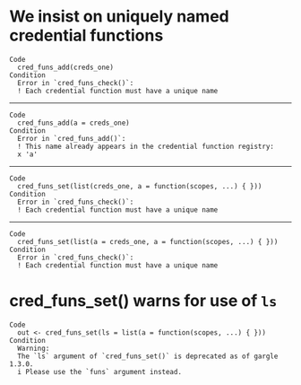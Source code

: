 # We insist on uniquely named credential functions

    Code
      cred_funs_add(creds_one)
    Condition
      Error in `cred_funs_check()`:
      ! Each credential function must have a unique name

---

    Code
      cred_funs_add(a = creds_one)
    Condition
      Error in `cred_funs_add()`:
      ! This name already appears in the credential function registry:
      x 'a'

---

    Code
      cred_funs_set(list(creds_one, a = function(scopes, ...) { }))
    Condition
      Error in `cred_funs_check()`:
      ! Each credential function must have a unique name

---

    Code
      cred_funs_set(list(a = creds_one, a = function(scopes, ...) { }))
    Condition
      Error in `cred_funs_check()`:
      ! Each credential function must have a unique name

# cred_funs_set() warns for use of `ls`

    Code
      out <- cred_funs_set(ls = list(a = function(scopes, ...) { }))
    Condition
      Warning:
      The `ls` argument of `cred_funs_set()` is deprecated as of gargle 1.3.0.
      i Please use the `funs` argument instead.


